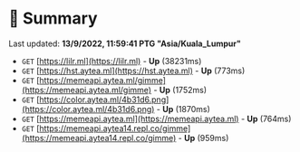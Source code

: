 # 📖 Summary
Last updated: **13/9/2022, 11:59:41 PTG "Asia/Kuala_Lumpur"**

- `GET` [https://lilr.ml](https://lilr.ml) - **Up** (38231ms)
- `GET` [https://hst.aytea.ml](https://hst.aytea.ml) - **Up** (773ms)
- `GET` [https://memeapi.aytea.ml/gimme](https://memeapi.aytea.ml/gimme) - **Up** (1752ms)
- `GET` [https://color.aytea.ml/4b31d6.png](https://color.aytea.ml/4b31d6.png) - **Up** (1870ms)
- `GET` [https://memeapi.aytea.ml](https://memeapi.aytea.ml) - **Up** (764ms)
- `GET` [https://memeapi.aytea14.repl.co/gimme](https://memeapi.aytea14.repl.co/gimme) - **Up** (959ms)

